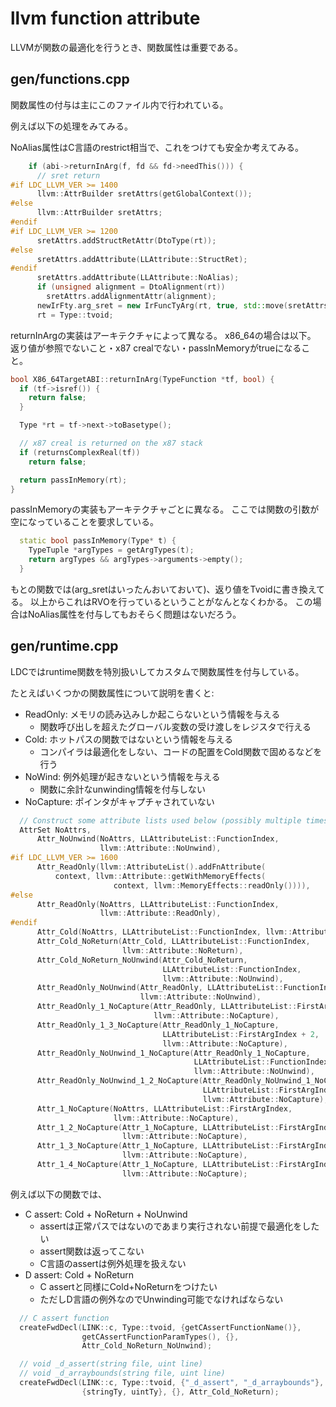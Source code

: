 # llvm function attribute

LLVMが関数の最適化を行うとき、関数属性は重要である。

## gen/functions.cpp

関数属性の付与は主にこのファイル内で行われている。

例えば以下の処理をみてみる。

NoAlias属性はC言語のrestrict相当で、これをつけても安全か考えてみる。

```cpp
    if (abi->returnInArg(f, fd && fd->needThis())) {
      // sret return
#if LDC_LLVM_VER >= 1400
      llvm::AttrBuilder sretAttrs(getGlobalContext());
#else
      llvm::AttrBuilder sretAttrs;
#endif
#if LDC_LLVM_VER >= 1200
      sretAttrs.addStructRetAttr(DtoType(rt));
#else
      sretAttrs.addAttribute(LLAttribute::StructRet);
#endif
      sretAttrs.addAttribute(LLAttribute::NoAlias);
      if (unsigned alignment = DtoAlignment(rt))
        sretAttrs.addAlignmentAttr(alignment);
      newIrFty.arg_sret = new IrFuncTyArg(rt, true, std::move(sretAttrs));
      rt = Type::tvoid;
```

returnInArgの実装はアーキテクチャによって異なる。
x86_64の場合は以下。
返り値が参照でないこと・x87 crealでない・passInMemoryがtrueになること。

```cpp
bool X86_64TargetABI::returnInArg(TypeFunction *tf, bool) {
  if (tf->isref()) {
    return false;
  }

  Type *rt = tf->next->toBasetype();

  // x87 creal is returned on the x87 stack
  if (returnsComplexReal(tf))
    return false;

  return passInMemory(rt);
}
```

passInMemoryの実装もアーキテクチャごとに異なる。
ここでは関数の引数が空になっていることを要求している。

```cpp
  static bool passInMemory(Type* t) {
    TypeTuple *argTypes = getArgTypes(t);
    return argTypes && argTypes->arguments->empty();
  }
```

もとの関数では(arg_sretはいったんおいておいて)、返り値をTvoidに書き換えてる。
以上からこれはRVOを行っているということがなんとなくわかる。
この場合はNoAlias属性を付与してもおそらく問題はないだろう。

## gen/runtime.cpp

LDCではruntime関数を特別扱いしてカスタムで関数属性を付与している。

たとえばいくつかの関数属性について説明を書くと:

- ReadOnly: メモリの読み込みしか起こらないという情報を与える
  - 関数呼び出しを超えたグローバル変数の受け渡しをレジスタで行える
- Cold: ホットパスの関数ではないという情報を与える
  - コンパイラは最適化をしない、コードの配置をCold関数で固めるなどを行う
- NoWind: 例外処理が起きないという情報を与える
  - 関数に余計なunwinding情報を付与しない
- NoCapture: ポインタがキャプチャされていない

```cpp
  // Construct some attribute lists used below (possibly multiple times)
  AttrSet NoAttrs,
      Attr_NoUnwind(NoAttrs, LLAttributeList::FunctionIndex,
                    llvm::Attribute::NoUnwind),
#if LDC_LLVM_VER >= 1600
      Attr_ReadOnly(llvm::AttributeList().addFnAttribute(
          context, llvm::Attribute::getWithMemoryEffects(
                       context, llvm::MemoryEffects::readOnly()))),
#else
      Attr_ReadOnly(NoAttrs, LLAttributeList::FunctionIndex,
                    llvm::Attribute::ReadOnly),
#endif
      Attr_Cold(NoAttrs, LLAttributeList::FunctionIndex, llvm::Attribute::Cold),
      Attr_Cold_NoReturn(Attr_Cold, LLAttributeList::FunctionIndex,
                         llvm::Attribute::NoReturn),
      Attr_Cold_NoReturn_NoUnwind(Attr_Cold_NoReturn,
                                  LLAttributeList::FunctionIndex,
                                  llvm::Attribute::NoUnwind),
      Attr_ReadOnly_NoUnwind(Attr_ReadOnly, LLAttributeList::FunctionIndex,
                             llvm::Attribute::NoUnwind),
      Attr_ReadOnly_1_NoCapture(Attr_ReadOnly, LLAttributeList::FirstArgIndex,
                                llvm::Attribute::NoCapture),
      Attr_ReadOnly_1_3_NoCapture(Attr_ReadOnly_1_NoCapture,
                                  LLAttributeList::FirstArgIndex + 2,
                                  llvm::Attribute::NoCapture),
      Attr_ReadOnly_NoUnwind_1_NoCapture(Attr_ReadOnly_1_NoCapture,
                                         LLAttributeList::FunctionIndex,
                                         llvm::Attribute::NoUnwind),
      Attr_ReadOnly_NoUnwind_1_2_NoCapture(Attr_ReadOnly_NoUnwind_1_NoCapture,
                                           LLAttributeList::FirstArgIndex + 1,
                                           llvm::Attribute::NoCapture),
      Attr_1_NoCapture(NoAttrs, LLAttributeList::FirstArgIndex,
                       llvm::Attribute::NoCapture),
      Attr_1_2_NoCapture(Attr_1_NoCapture, LLAttributeList::FirstArgIndex + 1,
                         llvm::Attribute::NoCapture),
      Attr_1_3_NoCapture(Attr_1_NoCapture, LLAttributeList::FirstArgIndex + 2,
                         llvm::Attribute::NoCapture),
      Attr_1_4_NoCapture(Attr_1_NoCapture, LLAttributeList::FirstArgIndex + 3,
                         llvm::Attribute::NoCapture);
```

例えば以下の関数では、

- C assert: Cold + NoReturn + NoUnwind
  - assertは正常パスではないのであまり実行されない前提で最適化をしたい
  - assert関数は返ってこない
  - C言語のassertは例外処理を扱えない
- D assert: Cold + NoReturn
  - C assertと同様にCold+NoReturnをつけたい
  - ただしD言語の例外なのでUnwinding可能でなければならない

```cpp
  // C assert function
  createFwdDecl(LINK::c, Type::tvoid, {getCAssertFunctionName()},
                getCAssertFunctionParamTypes(), {},
                Attr_Cold_NoReturn_NoUnwind);

  // void _d_assert(string file, uint line)
  // void _d_arraybounds(string file, uint line)
  createFwdDecl(LINK::c, Type::tvoid, {"_d_assert", "_d_arraybounds"},
                {stringTy, uintTy}, {}, Attr_Cold_NoReturn);
```
